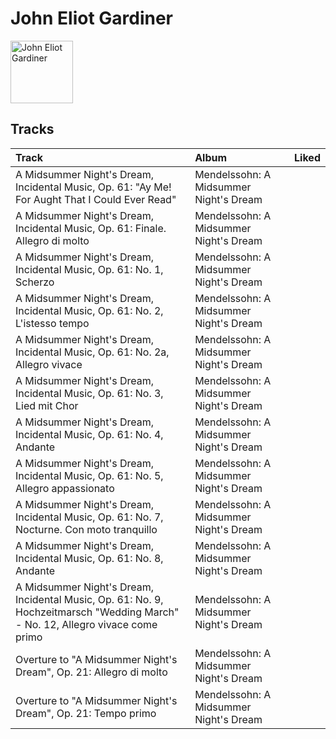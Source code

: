 
# John Eliot Gardiner


<img src="https://i.scdn.co/image/48524e78bab6185ab73bca33bf6313070aea05df" alt="John Eliot Gardiner" width="100" />

## Tracks

| Track                                                                                                                          | Album                                  | Liked   |
|:-------------------------------------------------------------------------------------------------------------------------------|:---------------------------------------|:--------|
| A Midsummer Night's Dream, Incidental Music, Op. 61: "Ay Me! For Aught That I Could Ever Read"                                 | Mendelssohn: A Midsummer Night's Dream |         |
| A Midsummer Night's Dream, Incidental Music, Op. 61: Finale. Allegro di molto                                                  | Mendelssohn: A Midsummer Night's Dream |         |
| A Midsummer Night's Dream, Incidental Music, Op. 61: No. 1, Scherzo                                                            | Mendelssohn: A Midsummer Night's Dream |         |
| A Midsummer Night's Dream, Incidental Music, Op. 61: No. 2, L'istesso tempo                                                    | Mendelssohn: A Midsummer Night's Dream |         |
| A Midsummer Night's Dream, Incidental Music, Op. 61: No. 2a, Allegro vivace                                                    | Mendelssohn: A Midsummer Night's Dream |         |
| A Midsummer Night's Dream, Incidental Music, Op. 61: No. 3, Lied mit Chor                                                      | Mendelssohn: A Midsummer Night's Dream |         |
| A Midsummer Night's Dream, Incidental Music, Op. 61: No. 4, Andante                                                            | Mendelssohn: A Midsummer Night's Dream |         |
| A Midsummer Night's Dream, Incidental Music, Op. 61: No. 5, Allegro appassionato                                               | Mendelssohn: A Midsummer Night's Dream |         |
| A Midsummer Night's Dream, Incidental Music, Op. 61: No. 7, Nocturne. Con moto tranquillo                                      | Mendelssohn: A Midsummer Night's Dream |         |
| A Midsummer Night's Dream, Incidental Music, Op. 61: No. 8, Andante                                                            | Mendelssohn: A Midsummer Night's Dream |         |
| A Midsummer Night's Dream, Incidental Music, Op. 61: No. 9, Hochzeitmarsch "Wedding March" - No. 12, Allegro vivace come primo | Mendelssohn: A Midsummer Night's Dream |         |
| Overture to "A Midsummer Night's Dream", Op. 21: Allegro di molto                                                              | Mendelssohn: A Midsummer Night's Dream |         |
| Overture to "A Midsummer Night's Dream", Op. 21: Tempo primo                                                                   | Mendelssohn: A Midsummer Night's Dream |         |